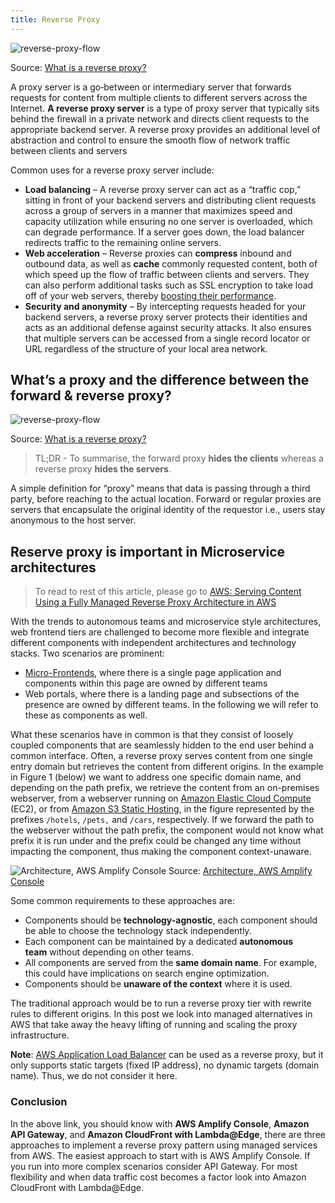 ```yaml
---
title: Reverse Proxy
---
```


![reverse-proxy-flow](/img/linux/network/reverse-proxy-flow.svg)

Source: [What is a reverse proxy?](https://www.cloudflare.com/en-gb/learning/cdn/glossary/reverse-proxy/)

A proxy server is a go‑between or intermediary server that forwards requests for content from multiple clients to different servers across the Internet. **A reverse proxy server** is a type of proxy server that typically sits behind the firewall in a private network and directs client requests to the appropriate backend server. A reverse proxy provides an additional level of abstraction and control to ensure the smooth flow of network traffic between clients and servers

Common uses for a reverse proxy server include:

- **Load balancing** – A reverse proxy server can act as a “traffic cop,” sitting in front of your backend servers and distributing client requests across a group of servers in a manner that maximizes speed and capacity utilization while ensuring no one server is overloaded, which can degrade performance. If a server goes down, the load balancer redirects traffic to the remaining online servers.
- **Web acceleration** – Reverse proxies can **compress** inbound and outbound data, as well as **cache** commonly requested content, both of which speed up the flow of traffic between clients and servers. They can also perform additional tasks such as SSL encryption to take load off of your web servers, thereby [boosting their performance](https://www.nginx.com/resources/glossary/web-acceleration/).
- **Security and anonymity** – By intercepting requests headed for your backend servers, a reverse proxy server protects their identities and acts as an additional defense against security attacks. It also ensures that multiple servers can be accessed from a single record locator or URL regardless of the structure of your local area network.


## What’s a proxy and the difference between the forward & reverse proxy?

![reverse-proxy-flow](/img/linux/network/forward-proxy-flow.svg)

Source: [What is a reverse proxy?](https://www.cloudflare.com/en-gb/learning/cdn/glossary/reverse-proxy/)

> TL;DR - To summarise, the forward proxy **hides the clients** whereas a reverse proxy **hides the servers**.

A simple definition for “proxy” means that data is passing through a third party, before reaching to the actual location. Forward or regular proxies are servers that encapsulate the original identity of the requestor i.e., users stay anonymous to the host server.

## Reserve proxy is important in Microservice architectures

> To read to rest of this article, please go to [AWS: Serving Content Using a Fully Managed Reverse Proxy Architecture in AWS](https://aws.amazon.com/blogs/architecture/serving-content-using-fully-managed-reverse-proxy-architecture/#:~:text=Note%3A%20AWS%20Application%20Load%20Balancer,dynamic%20targets%20(domain%20name).)

With the trends to autonomous teams and microservice style architectures, web frontend tiers are challenged to become more flexible and integrate different components with independent architectures and technology stacks. Two scenarios are prominent:

- [Micro-Frontends](https://micro-frontends.org/), where there is a single page application and components within this page are owned by different teams
- Web portals, where there is a landing page and subsections of the presence are owned by different teams. In the following we will refer to these as components as well.

What these scenarios have in common is that they consist of loosely coupled components that are seamlessly hidden to the end user behind a common interface. Often, a reverse proxy serves content from one single entry domain but retrieves the content from different origins. In the example in Figure 1 (below) we want to address one specific domain name, and depending on the path prefix, we retrieve the content from an on-premises webserver, from a webserver running on [Amazon Elastic Cloud Compute](https://aws.amazon.com/ec2/) (EC2), or from [Amazon S3 Static Hosting](https://docs.aws.amazon.com/AmazonS3/latest/dev/WebsiteHosting.html), in the figure represented by the prefixes `/hotels`, `/pets,` and `/cars`, respectively. If we forward the path to the webserver without the path prefix, the component would not know what prefix it is run under and the prefix could be changed any time without impacting the component, thus making the component context-unaware.

![Architecture, AWS Amplify Console](/img/linux/network/Figure-1-Architecture-AWS-Amplify-Console-1024x533.png)
Source: [Architecture, AWS Amplify Console](https://aws.amazon.com/blogs/architecture/serving-content-using-fully-managed-reverse-proxy-architecture/#:~:text=Note%3A%20AWS%20Application%20Load%20Balancer,dynamic%20targets%20(domain%20name).)

Some common requirements to these approaches are:

-   Components should be **technology-agnostic**, each component should be able to choose the technology stack independently.
-   Each component can be maintained by a dedicated **autonomous team** without depending on other teams.
-   All components are served from the **same domain name**. For example, this could have implications on search engine optimization.
-   Components should be **unaware of the context** where it is used.

The traditional approach would be to run a reverse proxy tier with rewrite rules to different origins. In this post we look into managed alternatives in AWS that take away the heavy lifting of running and scaling the proxy infrastructure.

**Note**: [AWS Application Load Balancer](https://aws.amazon.com/elasticloadbalancing/application-load-balancer/) can be used as a reverse proxy, but it only supports static targets (fixed IP address), no dynamic targets (domain name). Thus, we do not consider it here.

### Conclusion
In the above link, you should know with **AWS Amplify Console**, **Amazon API Gateway**, and **Amazon CloudFront with Lambda@Edge**, there are three approaches to implement a reverse proxy pattern using managed services from AWS. The easiest approach to start with is AWS Amplify Console. If you run into more complex scenarios consider API Gateway. For most flexibility and when data traffic cost becomes a factor look into Amazon CloudFront with Lambda@Edge.